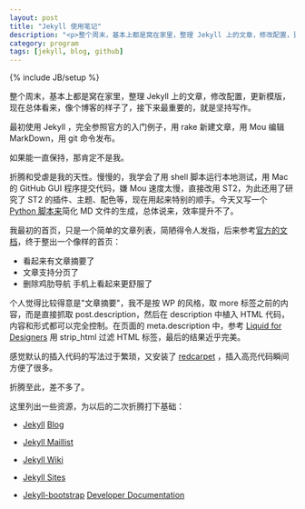 ```yaml
---
layout: post
title: "Jekyll 使用笔记"
description: "<p>整个周末，基本上都是窝在家里，整理 Jekyll 上的文章，修改配置，更新模版，现在总体看来，像个博客的样子了，接下来最重要的，就是坚持写作。</p><p>最初使用 Jekyll ，完全参照官方的入门例子，用 rake 新建文章，用 Mou 编辑 MarkDown，用 git 命令发布。</p><p>如果能一直保持，那肯定不是我。</p><p>折腾和受虐是我的天性。慢慢的，我学会了用 shell 脚本运行本地测试，用 Mac 的 GitHub GUI 程序提交代码，嫌 Mou 速度太慢，直接改用 ST2，为此还用了研究了 ST2 的插件、主题、配色等，现在用起来特别的顺手。今天又写一个<a href='http://www.pyivy.com/program/2013/03/25/simplify-post-in-jekyll/'>Python 脚本来</a>简化 MD 文件的生成，总体说来，效率提升不了。</p>"
category: program
tags: [jekyll, blog, github]
---
```

{% include JB/setup %}

整个周末，基本上都是窝在家里，整理 Jekyll 上的文章，修改配置，更新模版，现在总体看来，像个博客的样子了，接下来最重要的，就是坚持写作。

最初使用 Jekyll ，完全参照官方的入门例子，用 rake 新建文章，用 Mou 编辑 MarkDown，用 git 命令发布。

如果能一直保持，那肯定不是我。

折腾和受虐是我的天性。慢慢的，我学会了用 shell 脚本运行本地测试，用 Mac 的 GitHub GUI 程序提交代码，嫌 Mou 速度太慢，直接改用 ST2，为此还用了研究了 ST2 的插件、主题、配色等，现在用起来特别的顺手。今天又写一个 [Python 脚本来](http://www.pyivy.com/program/2013/03/25/simplify-post-in-jekyll/)简化 MD 文件的生成，总体说来，效率提升不了。

我最初的首页，只是一个简单的文章列表，简陋得令人发指，后来参考[官方的文档](https://github.com/mojombo/jekyll/wiki/Pagination)，终于整出一个像样的首页：

*   看起来有文章摘要了
*   文章支持分页了
*   删除鸡肋导航 手机上看起来更舒服了

个人觉得比较得意是"文章摘要"，我不是按 WP 的风格，取 more 标签之前的内容，而是直接抓取 post.description，然后在 description 中植入 HTML 代码，内容和形式都可以完全控制。在页面的 meta.description 中，参考 [Liquid for Designers](https://github.com/shopify/liquid/wiki/liquid-for-designers) 用 strip_html 过滤 HTML 标签，最后的结果近乎完美。

感觉默认的插入代码的写法过于繁琐，又安装了 [redcarpet](https://github.com/mojombo/jekyll/wiki/Install#pygments-usage) ，插入高亮代码瞬间方便了很多。

折腾至此，差不多了。

这里列出一些资源，为以后的二次折腾打下基础：

*   [Jekyll](https://github.com/mojombo/jekyll) [Blog](http://tom.preston-werner.com)

*   [Jekyll Maillist](https://groups.google.com/forum/?fromgroups#!forum/jekyll-rb)

*   [Jekyll Wiki](https://github.com/mojombo/jekyll/wiki)

*   [Jekyll Sites](https://github.com/mojombo/jekyll/wiki/Sites)

*   [Jekyll-bootstrap](https://github.com/plusjade/jekyll-bootstrap)  [Developer Documentation](http://jekyllbootstrap.com/developers/index.html)


